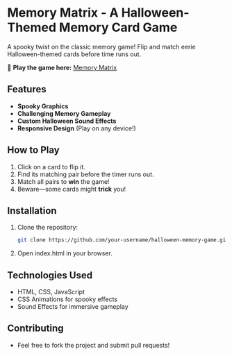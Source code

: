 # Memory Matrix - A Halloween-Themed Memory Card Game  

A spooky twist on the classic memory game! Flip and match eerie Halloween-themed cards before time runs out.  

🔗 **Play the game here:** [Memory Matrix](https://rininaskar.github.io/memory-matrix)  

## Features  
- **Spooky Graphics**   
- **Challenging Memory Gameplay**  
- **Custom Halloween Sound Effects**  
- **Responsive Design** (Play on any device!)  

##  How to Play  
1. Click on a card to flip it.  
2. Find its matching pair before the timer runs out.  
3. Match all pairs to **win** the game!  
4. Beware—some cards might **trick** you! 

##  Installation  
1. Clone the repository:  
   ```sh
   git clone https://github.com/your-username/halloween-memory-game.git
2. Open index.html in your browser.

## Technologies Used
- HTML, CSS, JavaScript
- CSS Animations for spooky effects
- Sound Effects for immersive gameplay

## Contributing
- Feel free to fork the project and submit pull requests!
